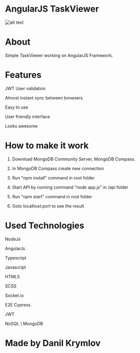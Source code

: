 # AngularJS TaskViewer
![alt text](https://imgur.com/XtiL0fH)
# About
Simple TaskViewer working on AngularJS Framework. 
# Features

JWT User validation

Almost instant sync between browsers

Easy to use

User friendly interface

Looks awesome

# How to make it work
1) Download MongoDB Community Server, MongoDB Compass.

2) In MongoDB Compass create new connection

3) Run "npm install" command in root folder

4) Start API by running command "node app.js" in /api folder

5) Run "npm start" command in root folder

6) Goto localhost:port to see the result

# Used Technologies

NodeJs

AngularJs

Typescript

Javascript

HTML5

SCSS

Socket.io

E2E Cypress

JWT

NoSQL \ MongoDB 

# Made by Danil Krymlov
